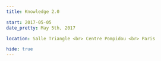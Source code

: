 ```yaml
---
title: Knowledge 2.0

start: 2017-05-05
date_pretty: May 5th, 2017

location: Salle Triangle <br> Centre Pompidou <br> Paris

hide: true
---
```

